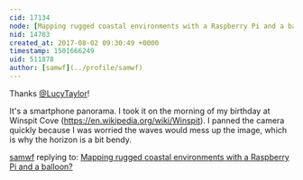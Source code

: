 ```yaml
---
cid: 17134
node: [Mapping rugged coastal environments with a Raspberry Pi and a balloon?](../notes/samwf/08-01-2017/mapping-rugged-coastal-environments-with-a-raspberry-pi-and-a-balloon)
nid: 14703
created_at: 2017-08-02 09:30:49 +0000
timestamp: 1501666249
uid: 511878
author: [samwf](../profile/samwf)
---
```


Thanks [@LucyTaylor](/profile/LucyTaylor)!

It's a smartphone panorama. I took it on the morning of my birthday at Winspit Cove (https://en.wikipedia.org/wiki/Winspit). I panned the camera quickly because I was worried the waves would mess up the image, which is why the horizon is a bit bendy.

[samwf](../profile/samwf) replying to: [Mapping rugged coastal environments with a Raspberry Pi and a balloon?](../notes/samwf/08-01-2017/mapping-rugged-coastal-environments-with-a-raspberry-pi-and-a-balloon)


